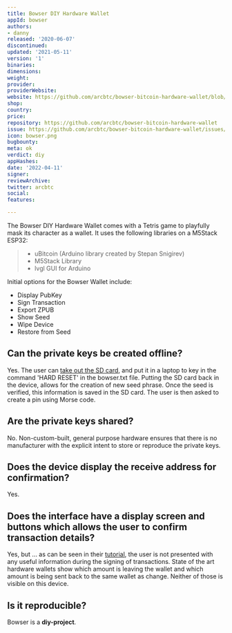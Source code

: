 ```yaml
---
title: Bowser DIY Hardware Wallet
appId: bowser
authors:
- danny
released: '2020-06-07'
discontinued: 
updated: '2021-05-11'
version: '1'
binaries: 
dimensions: 
weight: 
provider: 
providerWebsite: 
website: https://github.com/arcbtc/bowser-bitcoin-hardware-wallet/blob/master/README.md
shop: 
country: 
price: 
repository: https://github.com/arcbtc/bowser-bitcoin-hardware-wallet
issue: https://github.com/arcbtc/bowser-bitcoin-hardware-wallet/issues/13
icon: bowser.png
bugbounty: 
meta: ok
verdict: diy
appHashes: 
date: '2022-04-11'
signer: 
reviewArchive: 
twitter: arcbtc
social: 
features: 

---
```


The Bowser DIY Hardware Wallet comes with a Tetris game to playfully mask its character as a wallet. It uses the following libraries on a M5Stack ESP32:

> - uBitcoin (Arduino library created by Stepan Snigirev)
> - M5Stack Library
> - lvgl GUI for Arduino

Initial options for the Bowser Wallet include:

- Display PubKey
- Sign Transaction
- Export ZPUB
- Show Seed
- Wipe Device
- Restore from Seed

## Can the private keys be created offline?

Yes. The user can [take out the SD card](https://youtu.be/DG1zrlAVdys?t=525), and put it in a laptop to key in the command 'HARD RESET' in the bowser.txt file. Putting the SD card back in the device, allows for the creation of new seed phrase. Once the seed is verified, this information is saved in the SD card. The user is then asked to create a pin using Morse code.

## Are the private keys shared? 

No. Non-custom-built, general purpose hardware ensures that there is no manufacturer with the explicit intent to store or reproduce the private keys.

## Does the device display the receive address for confirmation?

Yes.

## Does the interface have a display screen and buttons which allows the user to confirm transaction details?

Yes, but ... as can be seen in their
[tutorial](https://youtu.be/DG1zrlAVdys?t=449), the user is not presented with any useful information during the signing of transactions. State of the art hardware wallets show which amount is leaving the wallet and which amount is being sent back to the same wallet as change. Neither of those is visible on this device.

## Is it reproducible?

Bowser is a **diy-project**. 